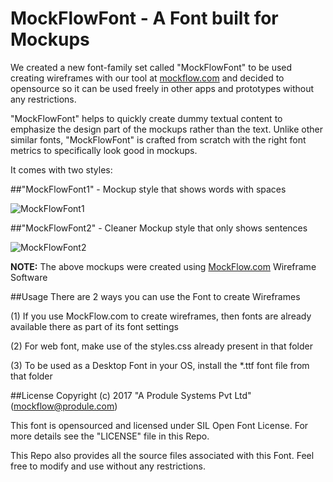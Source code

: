 # MockFlowFont - A Font built for Mockups

We created a new font-family set called "MockFlowFont" to be used creating wireframes with our tool at [mockflow.com](https://mockflow.com) and decided to opensource so it can be used freely in other apps and prototypes without any restrictions.

"MockFlowFont" helps to quickly create dummy textual content to emphasize the design part of the mockups rather than the text. Unlike other similar fonts, "MockFlowFont" is crafted from scratch with the right font metrics to specifically look good in mockups. 

It comes with two styles:

##"MockFlowFont1" - Mockup style that shows words with spaces

![MockFlowFont1](https://raw.githubusercontent.com/produle/MockFlowFont/master/Preview/MockFlowFont1.png)

##"MockFlowFont2" - Cleaner Mockup style that only shows sentences 

![MockFlowFont2](https://raw.githubusercontent.com/produle/MockFlowFont/master/Preview/MockFlowFont2.png)


**NOTE:** The above mockups were created using [MockFlow.com](https://mockflow.com) Wireframe Software

##Usage
There are 2 ways you can use the Font to create Wireframes

(1) If you use MockFlow.com to create wireframes, then fonts are already available there as part of its font settings

(2) For web font, make use of the styles.css already present in that folder

(3) To be used as a Desktop Font in your OS, install the \*.ttf font file from that folder
 
 
##License
Copyright (c) 2017 "A Produle Systems Pvt Ltd" (mockflow@produle.com)

This font is opensourced and licensed under SIL Open Font License. For more details see the "LICENSE" file in this Repo.

This Repo also provides all the source files associated with this Font. Feel free to modify and use without any restrictions.






